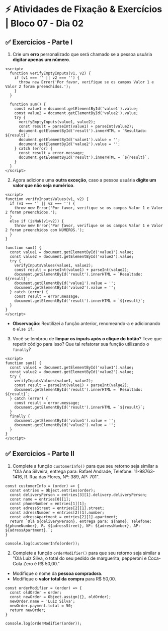 # &#9889; Atividades de Fixação & Exercícios | Bloco 07 - Dia 02

## &#9989; Exercícios - Parte I
1. Crie um **erro** personalizado que será chamado se a pessoa usuária **digitar apenas um número**.
```
<script>
  function verifyEmptyInputs(v1, v2) {
    if (v1 === '' || v2 === '') {
      throw new Error('Por favor, verifique se os campos Valor 1 e Valor 2 foram preenchidos.');
    }
  }

  function sum() {
    const value1 = document.getElementById('value1').value;
    const value2 = document.getElementById('value2').value;
    try {
      verifyEmptyInputs(value1, value2);
      const result = parseInt(value1) + parseInt(value2);
      document.getElementById('result').innerHTML = `Resultado: ${result}`;
      document.getElementById('value1').value = '';
      document.getElementById('value2').value = '';
    } catch (error) {
      const result = error.message;
      document.getElementById('result').innerHTML = `${result}`;
    }
  }
</script>
```

2. Agora adicione uma **outra exceção**, caso a pessoa usuária **digite um valor que não seja numérico**.
```
<script>
function verifyInputsValues(v1, v2) {
  if (v1 === '' || v2 === '') {
    throw new Error('Por favor, verifique se os campos Valor 1 e Valor 2 foram preenchidos.');
  }
  else if (isNaN(v1+v2)) {
    throw new Error('Por favor, verifique se os campos Valor 1 e Valor 2 foram preenchidos com NÚMEROS.');
  }
}

function sum() {
  const value1 = document.getElementById('value1').value;
  const value2 = document.getElementById('value2').value;
  try {
    verifyInputsValues(value1, value2);
    const result = parseInt(value1) + parseInt(value2);
    document.getElementById('result').innerHTML = `Resultado: ${result}`;
    document.getElementById('value1').value = '';
    document.getElementById('value2').value = '';
  } catch (error) {
    const result = error.message;
    document.getElementById('result').innerHTML = `${result}`;
  }
}
</script>
```
- **Observação**: Reutilizei a função anterior, renomeando-a e adicionando o `else if`.

3. Você se lembrou de **limpar os inputs após o clique do botão**? Teve que repetir código para isso? Que tal refatorar sua função utilizando o `finally`?
```
<script>
function sum() {
  const value1 = document.getElementById('value1').value;
  const value2 = document.getElementById('value2').value;
  try {
    verifyInputsValues(value1, value2);
    const result = parseInt(value1) + parseInt(value2);
    document.getElementById('result').innerHTML = `Resultado: ${result}`;
  } catch (error) {
    const result = error.message;
    document.getElementById('result').innerHTML = `${result}`;
  }
  finally {
    document.getElementById('value1').value = '';
    document.getElementById('value2').value = '';
  }
}
</script>
```

## &#9989; Exercícios - Parte II
1. Complete a função `customerInfo()` para que seu retorno seja similar a "Olá Ana Silveira, entrega para: Rafael Andrade, Telefone: 11-98763-1416, R. Rua das Flores, Nº: 389, AP: 701".
```
const customerInfo = (order) => {
  const entries = Object.entries(order);
  const deliveryPerson = entries[3][1].delivery.deliveryPerson;
  const name = entries[0][1];
  const phoneNumber = entries[1][1];
  const adressStreet = entries[2][1].street;
  const adressNumber = entries[2][1].number;
  const adressApartment = entries[2][1].apartment;
  return `Olá ${deliveryPerson}, entrega para: ${name}, Telefone: ${phoneNumber}, R. ${adressStreet}, Nº: ${adressNumber}, AP: ${adressApartment}.`;
}

console.log(customerInfo(order));
```

2. Complete a função `orderModifier()` para que seu retorno seja similar a "Olá Luiz Silva, o total do seu pedido de marguerita, pepperoni e Coca-Cola Zero é R$ 50,00."
- Modifique o nome da **pessoa compradora**.
- Modifique o **valor total da compra** para R$ 50,00.
```
const orderModifier = (order) => {
  const oldOrder = order;
  const newOrder = Object.assign({}, oldOrder);
  newOrder.name = 'Luiz Silva';
  newOrder.payment.total = 50;
  return newOrder;
}

console.log(orderModifier(order));
```
